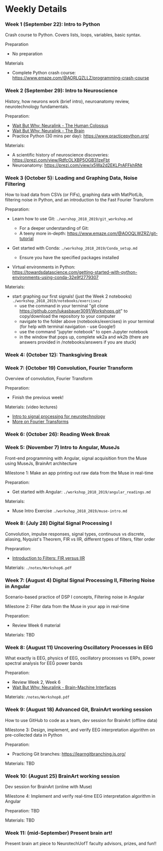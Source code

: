
# Weekly Details

### Week 1 (September 22): Intro to Python

Crash course to Python. Covers lists, loops, variables, basic syntax.

Preparation
- No preparation

Materials
- Complete Python crash course: https://www.emaze.com/@AORLQZLLZ/programming-crash-course

### Week 2 (September 29): Intro to Neuroscience

History, how neurons work (brief intro), neuroanatomy review, neurotechnology fundamentals.

Preparation:
- [Wait But Why: Neuralink - The Human Colossus](https://waitbutwhy.com/2017/04/neuralink.html#part1)
- [Wait But Why: Neuralink - The Brain](https://waitbutwhy.com/2017/04/neuralink.html#part2)
- Practice Python (30 mins per day): https://www.practicepython.org/ 

Materials:
- A scientific history of neuroscience discoveries: https://prezi.com/view/RdfcOLXBP5OGB31zeFbt
- Neuroanatomy: https://prezi.com/view/x5Wa2d2EKLPrAFFkhRNt

### Week 3 (October 5): Loading and Graphing Data, Noise Filtering
How to load data from CSVs (or FIFs), graphing data with MatPlotLib, filtering noise in Python, and an introduction to the Fast Fourier Transform

Preparation:
- Learn how to use Git: `./worshop_2018_2019/git_workshop.md`
    - For a deeper understanding of Git:
    - A teeny more in-depth: https://www.emaze.com/@AOOQLWZRZ/git-tutorial
    
- Get started with Conda: `./workshop_2018_2019/Conda_setup.md`
    - Ensure you have the specified packages installed
- Virtual environments in Python:
https://towardsdatascience.com/getting-started-with-python-environments-using-conda-32e9f2779307

Materials:

- start graphing our first signals! (just the Week 2 notebooks) `./workshop_2018_2019/notebooks/exercises/`
    - use the command in your terminal "git clone https://github.com/lukasbauer3091/Workshops.git" to copy/download the repository to your computer
    - navigate to the folder above (notebooks/exercises) in your terminal (for help with terminal navigation - use Google!)
    - use the command "jupyter notebook" to open Jupyter notebook
    - in the window that pops up, complete wk2a and wk2b (there are answers provided in /notebooks/answers if you are stuck)

### Week 4: (October 12): Thanksgiving Break

### Week 7: (October 19) Convolution, Fourier Transform
Overview of convolution, Fourier Transform

Preparation:
- Finish the previous week!

Materials: (video lectures)
- [Intro to signal processing for neurotechnology](https://www.youtube.com/watch?v=QBGjPtU_C6s)
- [More on Fourier Transforms](https://www.youtube.com/watch?v=spUNpyF58BY)

### Week 6: (October 26): Reading Week Break

### Week 5: (November 7) Intro to Angular, MuseJs
Front-end programming with Angular, signal acquisition from the Muse using MuseJs, BrainArt architecture

Milestone 1: Make an app printing out raw data from the Muse in real-time

Preparation: 
- Get started with Angular: `./workshop_2018_2019/angular_readings.md`

Materials:
- Muse Intro Exercise `./workshop_2018_2019/muse-intro.md`


### Week 8: (July 28) Digital Signal Processing I
Convolution, impulse responses, signal types, continuous vs discrete, aliasing, Nyquist's Theorem, FIR vs IIR, different types of filters, filter
order

Prepraration:
- [Introduction to Filters: FIR versus IIR](https://community.plm.automation.siemens.com/t5/Testing-Knowledge-Base/Introduction-to-Filters-FIR-versus-IIR/ta-p/520959)

Materials: `./notes/Workshop6.pdf`

### Week 7: (August 4) Digital Signal Processing II, Filtering Noise in Angular
Scenario-based practice of DSP I concepts, Filtering noise in Angular

Milestone 2: Filter data from the Muse in your app in real-time

Preparation:
- Review Week 6 material

Materials: TBD

### Week 8: (August 11) Uncovering Oscillatory Processes in EEG
What exactly is EEG, physics of EEG, oscillatory processes vs ERPs, power spectral analysis for EEG power bands

Preparation:
- Review Week 2, Week 6
- [Wait But Why: Neuralink - Brain-Machine Interfaces](https://waitbutwhy.com/2017/04/neuralink.html#part3)

Materials: `/notes/Workshop8.pdf`
 
### Week 9: (August 18) Advanced Git, BrainArt working session
How to use GitHub to code as a team, dev session for BrainArt (offline data)

Milestone 3: Design, implement, and verify EEG interpretation algorithm on pre-collected data in Python

Preparation:
- Practicing Git branches: https://learngitbranching.js.org/

Materials: TBD

### Week 10: (August 25) BrainArt working session
Dev session for BrainArt (online with Muse)

Milestone 4: Implement and verify real-time EEG interpretation algorithm in Angular

Preparation: TBD

Materials: TBD

### Week 11: (mid-September) Present brain art!
Present brain art piece to NeurotechUofT faculty advisors, prizes, and fun!!
